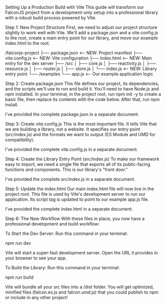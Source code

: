 Setting Up a Production Build with Vite
This guide will transform our FalconJS project from a development-only setup into a professional library with a robust build process powered by Vite.

Step 1: New Project Structure
First, we need to adjust our project structure slightly to work well with Vite. We'll add a package.json and a vite.config.js to the root, create a main entry point for our library, and move our example index.html to the root.

/falconjs-project
├── package.json <-- NEW: Project manifest
├── vite.config.js <-- NEW: Vite configuration
├── index.html <-- NEW: Main entry for the dev server
├── /src
│ ├── core.js
│ ├── reactivity.js
│ ├── resource.js
│ ├── router.js
│ ├── store.js
│ └── index.js <-- NEW: Library entry point
└── /examples
└── app.js <-- Our example application logic

Step 2: Create package.json
This file defines our project, its dependencies, and the scripts we'll use to run and build it. You'll need to have Node.js and npm installed. In your terminal, in the project root, run npm init -y to create a basic file, then replace its contents with the code below. After that, run npm install.

I've provided the complete package.json in a separate document.

Step 3: Create vite.config.js
This is the most important file. It tells Vite that we are building a library, not a website. It specifies our entry point (src/index.js) and the formats we want to output (ES Module and UMD for compatibility).

I've provided the complete vite.config.js in a separate document.

Step 4: Create the Library Entry Point (src/index.js)
To make our framework easy to import, we need a single file that exports all of its public-facing functions and components. This is our library's "front door."

I've provided the complete src/index.js in a separate document.

Step 5: Update the index.html
Our main index.html file will now live in the project root. This file is used by Vite's development server to run our application. Its script tag is updated to point to our example app.js file.

I've provided the complete index.html in a separate document.

Step 6: The New Workflow
With these files in place, you now have a professional development and build workflow:

To Start the Dev Server:
Run this command in your terminal:

npm run dev

Vite will start a super-fast development server. Open the URL it provides in your browser to see your app.

To Build the Library:
Run this command in your terminal:

npm run build

Vite will bundle all your src files into a /dist folder. You will get optimized, minified files (falcon.es.js and falcon.umd.js) that you could publish to npm or include in any other project!
